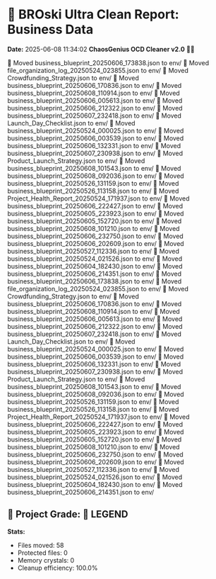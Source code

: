 # 🧹 BROski Ultra Clean Report: Business Data
**Date:** 2025-06-08 11:34:02
**ChaosGenius OCD Cleaner v2.0** 🧠💜

📁 Moved business_blueprint_20250606_173838.json to env/
📁 Moved file_organization_log_20250524_023855.json to env/
📁 Moved Crowdfunding_Strategy.json to env/
📁 Moved business_blueprint_20250606_170836.json to env/
📁 Moved business_blueprint_20250608_110914.json to env/
📁 Moved business_blueprint_20250606_005613.json to env/
📁 Moved business_blueprint_20250606_212322.json to env/
📁 Moved business_blueprint_20250607_232418.json to env/
📁 Moved Launch_Day_Checklist.json to env/
📁 Moved business_blueprint_20250524_000025.json to env/
📁 Moved business_blueprint_20250606_003539.json to env/
📁 Moved business_blueprint_20250606_132331.json to env/
📁 Moved business_blueprint_20250607_230938.json to env/
📁 Moved Product_Launch_Strategy.json to env/
📁 Moved business_blueprint_20250608_101543.json to env/
📁 Moved business_blueprint_20250608_092036.json to env/
📁 Moved business_blueprint_20250526_131159.json to env/
📁 Moved business_blueprint_20250526_113158.json to env/
📁 Moved Project_Health_Report_20250524_171937.json to env/
📁 Moved business_blueprint_20250606_222427.json to env/
📁 Moved business_blueprint_20250605_223923.json to env/
📁 Moved business_blueprint_20250605_152720.json to env/
📁 Moved business_blueprint_20250608_101210.json to env/
📁 Moved business_blueprint_20250606_232750.json to env/
📁 Moved business_blueprint_20250606_202609.json to env/
📁 Moved business_blueprint_20250527_112336.json to env/
📁 Moved business_blueprint_20250524_021526.json to env/
📁 Moved business_blueprint_20250604_182430.json to env/
📁 Moved business_blueprint_20250606_214351.json to env/
📁 Moved business_blueprint_20250606_173838.json to env/
📁 Moved file_organization_log_20250524_023855.json to env/
📁 Moved Crowdfunding_Strategy.json to env/
📁 Moved business_blueprint_20250606_170836.json to env/
📁 Moved business_blueprint_20250608_110914.json to env/
📁 Moved business_blueprint_20250606_005613.json to env/
📁 Moved business_blueprint_20250606_212322.json to env/
📁 Moved business_blueprint_20250607_232418.json to env/
📁 Moved Launch_Day_Checklist.json to env/
📁 Moved business_blueprint_20250524_000025.json to env/
📁 Moved business_blueprint_20250606_003539.json to env/
📁 Moved business_blueprint_20250606_132331.json to env/
📁 Moved business_blueprint_20250607_230938.json to env/
📁 Moved Product_Launch_Strategy.json to env/
📁 Moved business_blueprint_20250608_101543.json to env/
📁 Moved business_blueprint_20250608_092036.json to env/
📁 Moved business_blueprint_20250526_131159.json to env/
📁 Moved business_blueprint_20250526_113158.json to env/
📁 Moved Project_Health_Report_20250524_171937.json to env/
📁 Moved business_blueprint_20250606_222427.json to env/
📁 Moved business_blueprint_20250605_223923.json to env/
📁 Moved business_blueprint_20250605_152720.json to env/
📁 Moved business_blueprint_20250608_101210.json to env/
📁 Moved business_blueprint_20250606_232750.json to env/
📁 Moved business_blueprint_20250606_202609.json to env/
📁 Moved business_blueprint_20250527_112336.json to env/
📁 Moved business_blueprint_20250524_021526.json to env/
📁 Moved business_blueprint_20250604_182430.json to env/
📁 Moved business_blueprint_20250606_214351.json to env/

## 🧠 Project Grade: 💯 LEGEND
**Stats:**
- Files moved: 58
- Protected files: 0
- Memory crystals: 0
- Cleanup efficiency: 100.0%